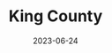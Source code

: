 ---
title: "King County"
cc-type: county
borders:
  - Chelan County
  - Kitsap County
  - Kittitas County
  - Pierce County
  - Snohomish County
county-seat:
  - Seattle
date: 2023-06-24
hashtag: king-county
state:
  - Washington
tags:
  - county
  - Washington
---